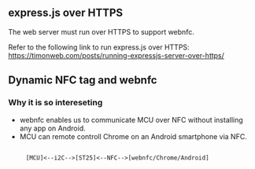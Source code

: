 ## express.js over HTTPS

The web server must run over HTTPS to support webnfc.

Refer to the following link to run express.js over HTTPS:
https://timonweb.com/posts/running-expressjs-server-over-https/

## Dynamic NFC tag and webnfc

### Why it is so intereseting

- webnfc enables us to communicate MCU over NFC without installing any app on Android.
- MCU can remote controll Chrome on an Android smartphone via NFC.

```

     [MCU]<--i2C-->[ST25]<--NFC-->[webnfc/Chrome/Android]

```

